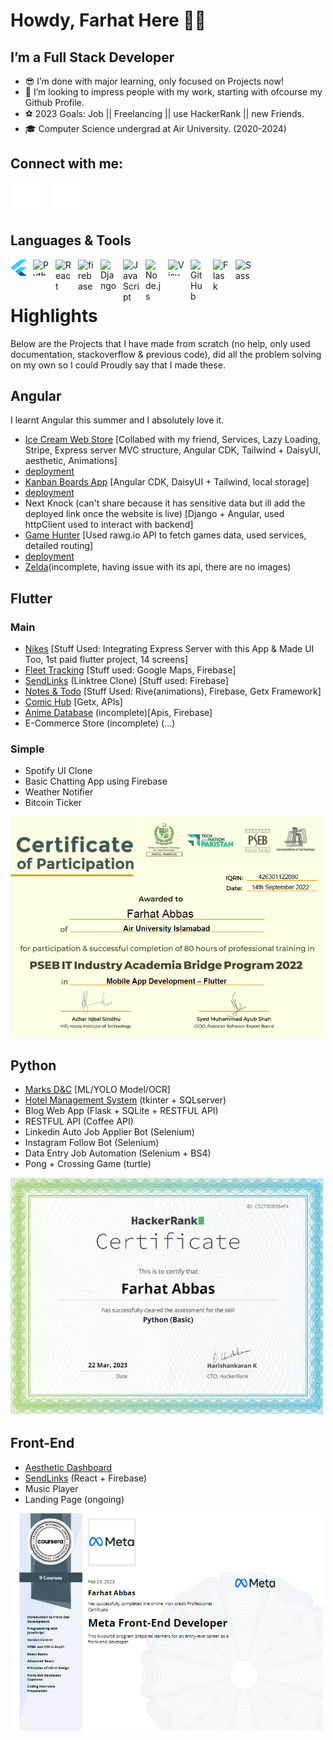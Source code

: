 # Howdy, Farhat Here 👋🤠

## I’m a Full Stack Developer 

- 😎 I’m done with major learning, only focused on Projects now!
- 🦄 I’m looking to impress people with my work, starting with ofcourse my Github Profile.
- ⚽ 2023 Goals: Job || Freelancing || use HackerRank || new Friends.
- 🎓 Computer Science undergrad at Air University. (2020-2024)  

## Connect with me:

[![website](./img/linkedin-dark.svg)](https://www.linkedin.com/in/farhat-abbas/)
&nbsp;&nbsp;
[![website](./img/instagram-dark.svg)](https://www.instagram.com/_radbae_/)



## Languages & Tools
[<img align="left" alt="Flutter" width="26px" height="26px" src="./img/flutter-icon.png" style="padding-right:10px;" />]()
[<img align="left" alt="Python" width="26px" height="26px" src="https://static.vecteezy.com/system/resources/previews/012/697/295/original/3d-python-programming-language-logo-free-png.png" style="padding-right:10px;" />]()
[<img align="left" alt="React" width="26px" src="https://cdn.jsdelivr.net/gh/devicons/devicon/icons/react/react-original.svg" style="padding-right:10px;" />]()
[<img align="left" alt="firebase" width="26px" src="https://img.icons8.com/color/256/firebase.png" style="padding-right:10px;" />]()
[<img align="left" alt="Django" width="26px" src="https://icon-library.com/images/django-icon/django-icon-0.jpg" style="padding-right:10px;" />]()
[<img align="left" alt="JavaScript" width="26px" src="https://cdn.jsdelivr.net/gh/devicons/devicon/icons/javascript/javascript-original.svg" style="padding-right:10px;" />]()
[<img align="left" alt="Node.js" width="26px" src="https://cdn.jsdelivr.net/gh/devicons/devicon/icons/nodejs/nodejs-original.svg" style="padding-right:10px;" />]()
[<img align="left" alt="Visual Studio Code" width="26px" height="26px" src="https://cdn.jsdelivr.net/gh/devicons/devicon/icons/vscode/vscode-original.svg" style="padding-right:10px;" />]()
[<img align="left" alt="GitHub" width="26px" src="https://user-images.githubusercontent.com/3369400/139447912-e0f43f33-6d9f-45f8-be46-2df5bbc91289.png" style="padding-right:10px;" />]()
[<img align="left" alt="Flask" width="26px" src="https://cdn.iconscout.com/icon/free/png-256/flask-51-285137.png?f=webp&w=256" style="padding-right:10px;" />]()
[<img align="left" alt="Sass" width="26px" src="https://cdn.jsdelivr.net/gh/devicons/devicon/icons/sass/sass-original.svg" style="padding-right:10px;" />]()
<br/>
<br/>

# Highlights
Below are the Projects that I have made from scratch (no help, only used documentation, stackoverflow & previous code), did all the problem solving on my own so I could Proudly say that I made these.

## Angular
I learnt Angular this summer and I absolutely love it.
- [Ice Cream Web Store](https://github.com/xizzax/angular-ecommerce-website) [Collabed with my friend, Services, Lazy Loading, Stripe, Express server MVC structure, Angular CDK, Tailwind + DaisyUI, aesthetic, Animations]
- [deployment](https://xizzax.github.io/angular-ecommerce-website/)
- [Kanban Boards App](https://github.com/farhat-is-coding/board-app) [Angular CDK, DaisyUI + Tailwind, local storage]
- [deployment](https://farhat-is-coding.github.io/board-app/)
- Next Knock (can't share because it has sensitive data but ill add the deployed link once the website is live) [Django + Angular, used httpClient used to interact with backend]
- [Game Hunter](https://github.com/farhat-is-coding/game-hunter) [Used rawg.io API to fetch games data, used services, detailed routing]
- [deployment](https://farhat-is-coding.github.io/game-hunter/)
- [Zelda](https://github.com/farhat-is-coding/zelda)(incomplete, having issue with its api, there are no images)

## Flutter
### Main
- [Nikes](https://github.com/farhat-is-coding/block_chain_app) [Stuff Used: Integrating Express Server with this App & Made UI Too, 1st paid flutter project, 14 screens]
- [Fleet Tracking](https://github.com/farhat-is-coding/fleet_tracking) [Stuff used: Google Maps, Firebase]
- [SendLinks](https://github.com/farhat-is-coding/sendlinks-flutter) (Linktree Clone) [Stuff used: Firebase]
- [Notes & Todo](https://github.com/farhat-is-coding/notes_todo_app_firebase) [Stuff Used: Rive(animations), Firebase, Getx Framework]
- [Comic Hub](https://github.com/farhat-is-coding/comic_hub) [Getx, APIs]
- [Anime Database](https://github.com/farhat-is-coding/anime_database_flutter) (incomplete)[Apis, Firebase]
- E-Commerce Store (incomplete) (...)
### Simple
- Spotify UI Clone
- Basic Chatting App using Firebase
- Weather Notifier
- Bitcoin Ticker


[<img alt="Flutter" width="500px" src="./img/flutter-course.png" style="padding-right:10px;" />](https://learn.iqracity.org/pluginfile.php/1/tool_certificate/issues/1667543460/7061247537FA.pdf)

## Python
- [Marks D&C](https://github.com/farhat-is-coding/AI-DIP_Marks-DC) [ML/YOLO Model/OCR]
- [Hotel Management System](https://github.com/farhat-is-coding/Hotel-Management-Tkinter) (tkinter + SQLserver)
- Blog Web App (Flask + SQLite + RESTFUL API) 
- RESTFUL API (Coffee API)
- Linkedin Auto Job Applier Bot (Selenium)
- Instagram Follow Bot (Selenium)
- Data Entry Job Automation (Selenium + BS4)
- Pong + Crossing Game (turtle)


[<img alt="Python" width="500px" src="./img/python-course.png" style="padding-right:10px;" />](https://www.hackerrank.com/certificates/c5270db38af4)

## Front-End
- [Aesthetic Dashboard](https://github.com/farhat-is-coding/aesthetic-dashboard)
- [SendLinks](https://github.com/farhat-is-coding/send-links-react) (React + Firebase)
- Music Player
- Landing Page (ongoing)

[<img alt="Front-End" width="500px" src="./img/front-end-course.png" style="padding-right:10px;" />](https://coursera.org/verify/professional-cert/XA7NYXKEXC6F)


